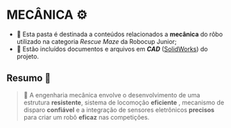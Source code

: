 # MECÂNICA ⚙️
- 🔧 Esta pasta é destinada a conteúdos relacionados a **mecânica** do rôbo utilizado na categoria *Rescue Maze* da Robocup Junior;
- 📰 Estão incluídos documentos e arquivos em ***CAD*** ([SolidWorks](https://www.solidworks.com/)) do projeto.

## Resumo 📝
> 🧰 A engenharia mecânica envolve o desenvolvimento de uma estrutura **resistente**, sistema de locomoção **eficiente** , mecanismo de disparo **confiável** e a integração de sensores eletrônicos **precisos** para criar um robô **eficaz** nas competições.
